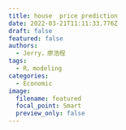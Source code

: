 ```yaml
---
title: house  price prediction
date: 2022-03-21T11:11:33.776Z
draft: false
featured: false
authors:
  - Jerry，廖浩程
tags:
  - R，modeling
categories:
  - Economic
image:
  filename: featured
  focal_point: Smart
  preview_only: false
---
```


